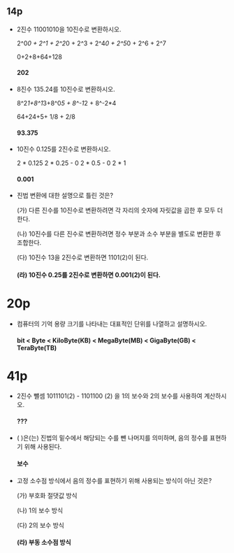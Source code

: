## 14p

- 2진수 11001010을 10진수로 변환하시오.

  2^0*0 + 2^1 + 2^2*0 + 2^3 + 2^4*0 + 2^5*0 + 2^6 + 2^7
  
  0+2+8+64+128
  
  #### 202
  
    
- 8진수 135.24를 10진수로 변환하시오.

  8^2*1+8^1*3+8^0*5 + 8^-1*2 + 8^-2*4
  
  64+24+5+ 1/8 + 2/8
 
  #### 93.375
  

- 10진수 0.125를 2진수로 변환하시오.
  
  2 * 0.125 
  2 * 0.25 - 0
  2 * 0.5  - 0
  2 * 1
  
  #### 0.001
  

- 진법 변환에 대한 설명으로 틀린 것은?
 
   (가) 다른 진수를 10진수로 변환하려면 각 자리의 숫자에 자릿값을 곱한 후 모두 더한다.  
   
   (나) 10진수를 다른 진수로 변환하려면 정수 부분과 소수 부분을 별도로 변환한 후 조합한다.
   
   (다) 10진수 13을 2진수로 변환하면 1101(2)이 된다.   
   
   #### (라) 10진수 0.25를 2진수로 변환하면 0.001(2)이 된다.
   
   
# 20p

- 컴퓨터의 기억 용량 크기를 나타내는 대표적인 단위를 나열하고 설명하시오.

  #### bit < Byte < KiloByte(KB) < MegaByte(MB) < GigaByte(GB) < TeraByte(TB)
  

# 41p

- 2진수 뺄셈 1011101(2) - 1101100 (2) 을 1의 보수와 2의 보수를 사용하여 계산하시오.
  #### ???
  

- ( )은(는) 진법의 밑수에서 해당되는 수를 뺀 나머지를 의미하며, 음의 정수를 표현하기 위해 사용된다.
  #### 보수
  

- 고정 소수점 방식에서 음의 정수를 표현하기 위해 사용되는 방식이 아닌 것은?

    (가) 부호화 절댓값 방식
    
    (나) 1의 보수 방식
    
    (다) 2의 보수 방식
    
    #### (라) 부동 소수점 방식
